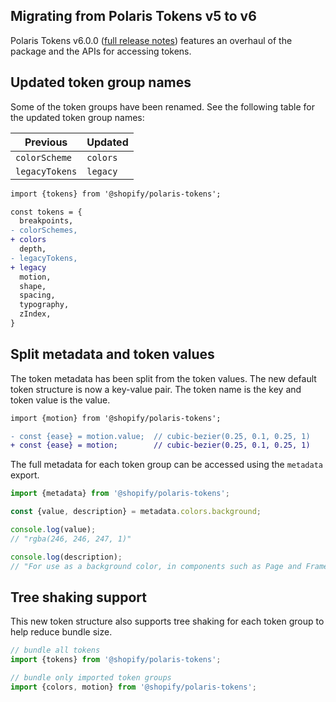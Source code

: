 ## Migrating from Polaris Tokens v5 to v6

Polaris Tokens v6.0.0 ([full release notes](https://github.com/Shopify/polaris/releases/tag/tokens-v6.0.0)) features an overhaul of the package and the APIs for accessing tokens.

## Updated token group names

Some of the token groups have been renamed. See the following table for the updated token group names:

| Previous       | Updated  |
| -------------- | -------- |
| `colorScheme`  | `colors` |
| `legacyTokens` | `legacy` |

```diff
import {tokens} from '@shopify/polaris-tokens';

const tokens = {
  breakpoints,
- colorSchemes,
+ colors
  depth,
- legacyTokens,
+ legacy
  motion,
  shape,
  spacing,
  typography,
  zIndex,
}
```

## Split metadata and token values

The token metadata has been split from the token values. The new default token structure is now a key-value pair. The token name is the key and token value is the value.

```diff
import {motion} from '@shopify/polaris-tokens';

- const {ease} = motion.value;  // cubic-bezier(0.25, 0.1, 0.25, 1)
+ const {ease} = motion;        // cubic-bezier(0.25, 0.1, 0.25, 1)
```

The full metadata for each token group can be accessed using the `metadata` export.

```js
import {metadata} from '@shopify/polaris-tokens';

const {value, description} = metadata.colors.background;

console.log(value);
// "rgba(246, 246, 247, 1)"

console.log(description);
// "For use as a background color, in components such as Page and Frame backgrounds."
```

## Tree shaking support

This new token structure also supports tree shaking for each token group to help reduce bundle size.

```js
// bundle all tokens
import {tokens} from '@shopify/polaris-tokens';

// bundle only imported token groups
import {colors, motion} from '@shopify/polaris-tokens';
```
